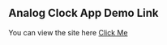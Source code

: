 ## Analog Clock App Demo Link

You can view the site here
[Click Me](https://hdogukanozkan.github.io/ClockAnalog/)
